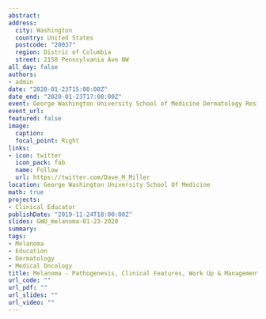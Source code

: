 ```yaml
---
abstract: 
address: 
  city: Washington
  country: United States
  postcode: "20037"
  region: Distric of Columbia
  street: 2150 Pennsylvania Ave NW
all_day: false
authors: 
- admin
date: "2020-01-23T15:00:00Z"
date_end: "2020-01-23T17:00:00Z"
event: George Washington University School of Medicine Dermatology Resident Lecture
event_url: 
featured: false
image:
  caption: 
  focal_point: Right
links:
- icon: twitter
  icon_pack: fab
  name: Follow
  url: https://twitter.com/Dave_M_Miller
location: George Washington University School Of Medicine
math: true
projects:
- Clinical Educator
publishDate: "2019-11-24T18:00:00Z"
slides: GWU_melanoma-01-23-2020
summary: 
tags: 
- Melanoma
- Education
- Dermatology
- Medical Oncology
title: Melanoma - Pathogenesis, Clinical Features, Work Up & Management
url_code: ""
url_pdf: ""
url_slides: ""
url_video: ""
---
```

